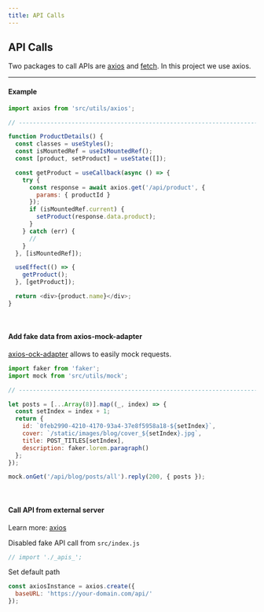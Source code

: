 ```yaml
---
title: API Calls
---
```


## API Calls

Two packages to call APIs are [axios](https://www.npmjs.com/package/axios) and [fetch](https://www.npmjs.com/package/fetch). In this project we use axios.

---

#### Example

```js
import axios from 'src/utils/axios';

// ----------------------------------------------------------------------

function ProductDetails() {
  const classes = useStyles();
  const isMountedRef = useIsMountedRef();
  const [product, setProduct] = useState([]);

  const getProduct = useCallback(async () => {
    try {
      const response = await axios.get('/api/product', {
        params: { productId }
      });
      if (isMountedRef.current) {
        setProduct(response.data.product);
      }
    } catch (err) {
      //
    }
  }, [isMountedRef]);

  useEffect(() => {
    getProduct();
  }, [getProduct]);

  return <div>{product.name}</div>;
}
```

<br/>

#### Add fake data from axios-mock-adapter

[axios-ock-adapter](https://github.com/ctimmerm/axios-mock-adapter#readme) allows to easily mock requests.

```js
import faker from 'faker';
import mock from 'src/utils/mock';

// ----------------------------------------------------------------------

let posts = [...Array(8)].map((_, index) => {
  const setIndex = index + 1;
  return {
    id: `0feb2990-4210-4170-93a4-37e8f5958a18-${setIndex}`,
    cover: `/static/images/blog/cover_${setIndex}.jpg`,
    title: POST_TITLES[setIndex],
    description: faker.lorem.paragraph()
  };
});

mock.onGet('/api/blog/posts/all').reply(200, { posts });
```

<br/>

#### Call API from external server

Learn more: [axios](https://www.npmjs.com/package/axios)

Disabled fake API call from `src/index.js`

```js
// import './_apis_';
```

Set default path

```js
const axiosInstance = axios.create({
  baseURL: 'https://your-domain.com/api/'
});
```

